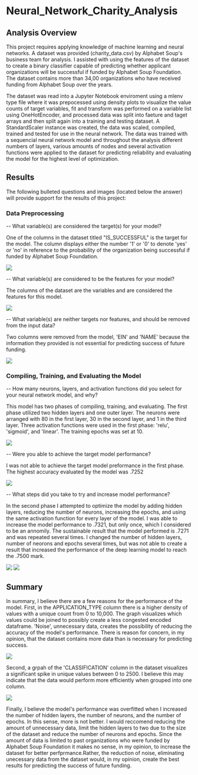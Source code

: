 # Neural_Network_Charity_Analysis

## Analysis Overview
This project requires applying knowledge of machine learning and neural networks. A dataset was provided (charity_data.csv) by Alphabet Soup's business team for analysis. I assisted with using the features of the dataset to create a binary classifier capable of predicting whether applicant organizations will be successful if funded by Alphabet Soup Foundation. The dataset contains more than 34,00 organizations who have received funding from Alphabet Soup over the years. 

The dataset was read into a Jupyter Notebook enviroment using a mlenv type file where it was prepocessed using density plots to visualize the value counts of target variables, fit and transform was performed on a variable list using OneHotEncoder, and processed data was split into faeture and taget arrays and then split again into a training and testing dataset. A StandardScaler instance was created, the data was scaled, compiled, trained and tested for use in the neural network. The data was trained with a sequencial neural network model and throughout the analysis different numbers of layers, various amounts of nodes and several activation functions were applied to the dataset for predicting reliability and evaluating the model for the highest level of optimization.  

## Results 
The following bulleted questions and images (located below the answer) will provide support for the results of this project:

### Data Preprocessing

-- What variable(s) are considered the target(s) for your model?
   
   One of the columns in the dataset titled "IS_SUCCESSFUL" is the target for the model. The column displays either the number '1' or '0' to denote 'yes' or 'no' in                reference to the probability of the organization being successful if funded by Alphabet Soup Foundation.
   
   <img src="Resources/fig2.png">
    
-- What variable(s) are considered to be the features for your model?
   
   The columns of the dataset are the variables and are considered the features for this model. 
   
   <img src="Resources/fig4.png">
    
-- What variable(s) are neither targets nor features, and should be removed from the input data?
   
   Two columns were removed from the model, 'EIN' and 'NAME' because the information they provided is not essential for predicting success of future funding.
   
   <img src="Resources/fig5.png">

### Compiling, Training, and Evaluating the Model
-- How many neurons, layers, and activation functions did you select for your neural network model, and why?
   
   This model has two phases of compiling, training, and evaluating. The first phase utilized two hidden layers and one outer layer. The neurons were arranged with 80 in the        first layer, 30 in the second layer, and 1 in the third layer. Three activation functions were used in the first phase: 'relu', 'sigmoid', and 'linear'. The training epochs was set at 10.
   
   <img src="Resources/fig9.png">
    
-- Were you able to achieve the target model performance?
   
   I was not able to achieve the target model preformance in the first phase. The highest accuracy evaluated by the model was .7252
   
   <img src="Resources/fig8.png">

-- What steps did you take to try and increase model performance?
   
   In the second phase I attempted to optimize the model by adding hidden layers, reducing the number of neurons, increasing the epochs, and using the same activation function      for every layer of the model. I was able to increase the model performance to .7321, but only once, which I considered to be an annomily. The sustainable result that the model performed is .7271 and was repeated several times. I changed the number of hidden layers, number of neorons and epochs several times, but was not able to create a result that increased the performance of the deep learning model to reach the .7500 mark. 
   
   <img src="Resources/fig3.png">
   
   <img src="Resources/fig1.png">


## Summary
In summary, I believe there are a few reasons for the performance of the model. First, in the APPLICATION_TYPE column there is a higher density of values with a unique count from 0 to 10,000. The graph visualizes which values could be joined to possibly create a less congested encoded dataframe. 'Noise', unnecessary data, creates the possibility of reducing the accuracy of the model's performance. There is reason for concern, in my opinion, that the dataset contains more data than is necessary for predicting success. 

<img src="Resources/fig6.png">


Second, a grpah of the 'CLASSIFICATION' column in the dataset visualizes a significant spike in unique values between 0 to 2500. I believe this may indicate that the data would perform more efficiently when grouped into one column. 

<img src="Resources/fig7.png">

Finally, I believe the model's performance was overfitted when I increased the number of hidden layers, the number of neurons, and the number of epochs. In this sense, more is not better. I would reccomend reducing the amount of unnecessary data, limit the hidden layers to two due to the size of the dataset and reduce the number of neurons and epochs. Since the amount of data is limited to past organizations who were funded by Alphabet Soup Foundation it makes no sense, in my opinion, to increase the dataset for better perfprmance.Rather, the reduction of noise, eliminating unecessary data from the dataset would, in my opinion, create the best results for predicting the success of future funding.
